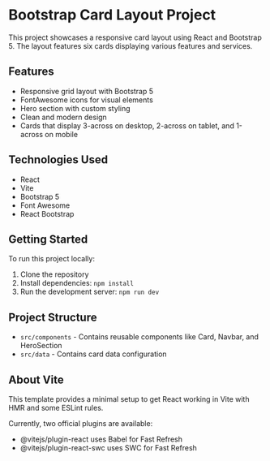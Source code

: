 # Bootstrap Card Layout Project

This project showcases a responsive card layout using React and Bootstrap 5. The layout features six cards displaying various features and services.

## Features

- Responsive grid layout with Bootstrap 5
- FontAwesome icons for visual elements
- Hero section with custom styling
- Clean and modern design
- Cards that display 3-across on desktop, 2-across on tablet, and 1-across on mobile

## Technologies Used

- React
- Vite
- Bootstrap 5
- Font Awesome
- React Bootstrap

## Getting Started

To run this project locally:

1. Clone the repository
2. Install dependencies: `npm install`
3. Run the development server: `npm run dev`

## Project Structure

- `src/components` - Contains reusable components like Card, Navbar, and HeroSection
- `src/data` - Contains card data configuration

## About Vite

This template provides a minimal setup to get React working in Vite with HMR and some ESLint rules.

Currently, two official plugins are available:
* @vitejs/plugin-react uses Babel for Fast Refresh
* @vitejs/plugin-react-swc uses SWC for Fast Refresh
